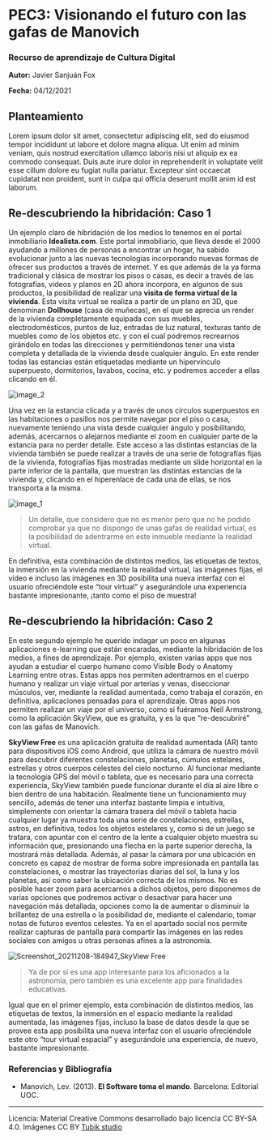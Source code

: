 # PEC3: Visionando el futuro con las gafas de Manovich 

### Recurso de aprendizaje de Cultura Digital 


**Autor:** Javier Sanjuán Fox

**Fecha:** 04/12/2021



## Planteamiento

Lorem ipsum dolor sit amet, consectetur adipiscing elit, sed do eiusmod tempor incididunt ut labore et dolore magna aliqua. Ut enim ad minim veniam, quis nostrud exercitation ullamco laboris nisi ut aliquip ex ea commodo consequat. Duis aute irure dolor in reprehenderit in voluptate velit esse cillum dolore eu fugiat nulla pariatur. Excepteur sint occaecat cupidatat non proident, sunt in culpa qui officia deserunt mollit anim id est laborum.



## Re-descubriendo la hibridación: Caso 1

Un ejemplo claro de hibridación de los medios lo tenemos en el portal inmobiliario **Idealista.com**. Este portal inmobiliario, que lleva desde el 2000 ayudando a millones de personas a encontrar un hogar, ha sabido evolucionar junto a las nuevas tecnologías incorporando nuevas formas de ofrecer sus productos a través de internet. Y es que además de la ya forma tradicional y clásica de mostrar los pisos o casas, es decir a través de las fotografías, videos y planos en 2D ahora incorpora, en algunos de sus productos, la posibilidad de realizar una **visita de forma virtual de la vivienda**. Esta visita virtual se realiza a partir de un plano en 3D, que denominan **Dollhouse** (casa de muñecas), en el que se aprecia un render de la vivienda completamente equipada con sus muebles, electrodomésticos, puntos de luz, entradas de luz natural, texturas tanto de muebles como de los objetos etc. y con el cual podremos recrearnos girándolo en todas las direcciones y permitiéndonos tener una vista completa y detallada de la vivienda desde cualquier ángulo. En este render todas las estancias están etiquetadas mediante un hipervínculo superpuesto, dormitorios, lavabos, cocina, etc. y podremos acceder a ellas clicando en él. 

![image_2](https://user-images.githubusercontent.com/95545172/144722038-8e89301a-3a35-4f7a-a87d-28b2ae3af6fe.png)

Una vez en la estancia clicada y a través de unos círculos superpuestos en las habitaciones o pasillos nos permite navegar por el piso o casa, nuevamente teniendo una vista desde cualquier ángulo y posibilitando, además, acercarnos o alejarnos mediante el zoom en cualquier parte de la estancia para no perder detalle. Este acceso a las distintas estancias de la vivienda también se puede realizar a través de una serie de fotografías fijas de la vivienda, fotografías fijas mostradas mediante un slide horizontal en la parte inferior de la pantalla, que muestran las distintas estancias de la vivienda y, clicando en el hiperenlace de cada una de ellas, se nos transporta a la misma.

![image_1](https://user-images.githubusercontent.com/95545172/144722312-3776c95f-62e7-439c-b55a-a60f67ca4501.png)

> Un detalle, que considero que no es menor pero que no he podido comprobar ya que no dispongo de unas gafas de realidad virtual, es la posibilidad de adentrarme en este inmueble mediante la realidad virtual. 

En definitiva, esta combinación de distintos medios, las etiquetas de textos, la inmersión en la vivienda mediante la realidad virtual, las imágenes fijas, el video e incluso las imágenes en 3D posibilita una nueva interfaz con el usuario ofreciéndole este “tour virtual” y asegurándole una experiencia bastante impresionante, ¡tanto como el piso de muestra!



## Re-descubriendo la hibridación: Caso 2

En este segundo ejemplo he querido indagar un poco en algunas aplicaciones e-learning que están encaradas, mediante la hibridación de los medios, a fines de aprendizaje. Por ejemplo, existen varias apps que nos ayudan a estudiar el cuerpo humano como Visible Body o Anatomy Learning entre otras. Estas apps nos permiten adentrarnos en el cuerpo humano y realizar un viaje virtual por arterias y venas, diseccionar músculos, ver, mediante la realidad aumentada, como trabaja el corazón, en definitiva, aplicaciones pensadas para el aprendizaje. Otras apps nos permiten realizar un viaje por el universo, como si fuéramos Neil Armstrong, como la aplicación SkyView, que es gratuita, y es la que “re-descubriré” con las gafas de Manovich.

**SkyView Free** es una aplicación gratuita de realidad aumentada (AR) tanto para dispositivos iOS como Android, que utiliza la cámara de nuestro móvil para descubrir diferentes constelaciones, planetas, cúmulos estelares, estrellas y otros cuerpos celestes del cielo nocturno. Al funcionar mediante la tecnología GPS del móvil o tableta, que es necesario para una correcta experiencia, SkyView también puede funcionar durante el día al aire libre o bien dentro de una habitación. Realmente tiene un funcionamiento muy sencillo, además de tener una interfaz bastante limpia e intuitiva, simplemente con orientar la cámara trasera del móvil o tableta hacia cualquier lugar ya muestra toda una serie de constelaciones, estrellas, astros, en definitiva, todos los objetos estelares y, como si de un juego se tratara, con apuntar con el centro de la lente a cualquier objeto muestra su información que, presionando una flecha en la parte superior derecha, la mostrará más detallada. Además, al pasar la cámara por una ubicación en concreto es capaz de mostrar de forma sobre impresionada en pantalla las constelaciones, o mostrar las trayectorias diarias del sol, la luna y los planetas, así como saber la ubicación correcta de los mismos. No es posible hacer zoom para acercarnos a dichos objetos, pero disponemos de varias opciones que podremos activar o desactivar para hacer una navegación más detallada, opciones como la de aumentar o disminuir la brillantez de una estrella o la posibilidad de, mediante el calendario, tomar notas de futuros eventos celestes. Ya en el apartado social nos permite realizar capturas de pantalla para compartir las imágenes en las redes sociales con amigos u otras personas afines a la astronomía.

![Screenshot_20211208-184947_SkyView Free](https://user-images.githubusercontent.com/95545172/145268751-b7c703c2-72b1-46fc-9bb6-702fb6705f46.jpg)

> Ya de por sí es una app interesante para los aficionados a la astronomía, pero también es una excelente app para finalidades educativas.

Igual que en el primer ejemplo, esta combinación de distintos medios, las etiquetas de textos, la inmersión en el espacio mediante la realidad aumentada, las imágenes fijas, incluso la base de datos desde la que se provee esta app posibilita una nueva interfaz con el usuario ofreciéndole este otro “tour virtual espacial” y asegurándole una experiencia, de nuevo, bastante impresionante.



### Referencias y Bibliografía

* Manovich, Lev. (2013). **El Software toma el mando**. Barcelona: Editorial UOC. 


----

Licencia: Material Creative Commons desarrollado bajo licencia CC BY-SA 4.0. Imágenes CC BY [Tubik studio](https://blog.tubikstudio.com/how-to-create-original-flat-illustrations-designers-tips/)
